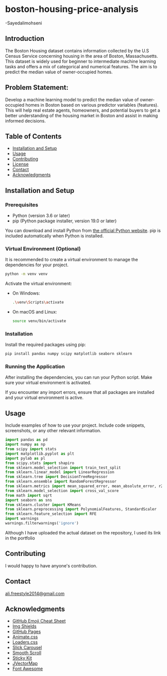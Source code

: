 # boston-housing-price-analysis
-Sayedalimohseni


## Introduction

The Boston Housing dataset contains information collected by the U.S Census Service concerning housing in the area of Boston, Massachusetts.
This dataset is widely used for beginner to intermediate machine learning tasks and offers a mix of categorical and numerical features. The aim is to predict the median value of owner-occupied homes.

## Problem Statement:

Develop a machine learning model to predict the median value of owner-occupied homes in Boston based on various predictor variables (features). This will help real estate agents, homeowners,
and potential buyers to get a better understanding of the housing market in Boston and assist in making informed decisions.
## Table of Contents

- [Installation and Setup](#installation-and-setup)
- [Usage](#usage)
- [Contributing](#contributing)
- [License](#license)
- [Contact](#contact)
- [Acknowledgments](#acknowledgments)

## Installation and Setup

### Prerequisites

- Python (version 3.6 or later)
- pip (Python package installer, version 19.0 or later)

You can download and install Python from [the official Python website](https://www.python.org/). pip is included automatically when Python is installed.

### Virtual Environment (Optional)

It is recommended to create a virtual environment to manage the dependencies for your project.

```bash
python -m venv venv
```

Activate the virtual environment:

- On Windows:
  
  ```bash
  .\venv\Scripts\activate
  ```

- On macOS and Linux:
  
  ```bash
  source venv/bin/activate
  ```

### Installation

Install the required packages using pip:

```bash
pip install pandas numpy scipy matplotlib seaborn sklearn
```

### Running the Application

After installing the dependencies, you can run your Python script. Make sure your virtual environment is activated.

If you encounter any import errors, ensure that all packages are installed and your virtual environment is active.

## Usage

Include examples of how to use your project. Include code snippets, screenshots, or any other relevant information.

```python
import pandas as pd
import numpy as np
from scipy import stats
import matplotlib.pyplot as plt
import pylab as pl
from scipy.stats import shapiro
from sklearn.model_selection import train_test_split
from sklearn.linear_model import LinearRegression
from sklearn.tree import DecisionTreeRegressor
from sklearn.ensemble import RandomForestRegressor
from sklearn.metrics import mean_squared_error, mean_absolute_error, r2_score
from sklearn.model_selection import cross_val_score
from math import sqrt
import seaborn as sns
from sklearn.cluster import KMeans
from sklearn.preprocessing import PolynomialFeatures, StandardScaler
from sklearn.feature_selection import RFE
import warnings
warnings.filterwarnings('ignore')
```
Although I have uploaded the actual dataset on the repository, I used its link in the portfolio


## Contributing

I would happy to have anyone's contribution.


## Contact

ali.freestyle2014@gmail.com


## Acknowledgments

- [GitHub Emoji Cheat Sheet](https://www.webpagefx.com/tools/emoji-cheat-sheet)
- [Img Shields](https://shields.io)
- [GitHub Pages](https://pages.github.com)
- [Animate.css](https://daneden.github.io/animate.css)
- [Loaders.css](https://connoratherton.com/loaders)
- [Slick Carousel](https://kenwheeler.github.io/slick)
- [Smooth Scroll](https://github.com/cferdinandi/smooth-scroll)
- [Sticky Kit](http://leafo.net/sticky-kit)
- [JVectorMap](http://jvectormap.com)
- [Font Awesome](https://fontawesome.com)
